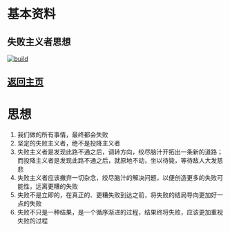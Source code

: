 # 基本资料

## 失败主义者思想

[![build](https://github.com/Anduin2017/HowToCook/actions/workflows/build.yml/badge.svg)](https://github.com/ShuHang2/ShuHang2.github.io)

## [返回主页](../README.md)

# 思想
1. 我们做的所有事情，最终都会失败
2. 坚定的失败主义者，绝不是投降主义者
3. 失败主义者是发现此路不通之后，调转方向，绞尽脑汁开拓出一条新的道路；而投降主义者是发现此路不通之后，就原地不动，坐以待毙，等待敌人大发慈悲
4. 失败主义者应该撇弃一切杂念，绞尽脑汁的解决问题，以便创造更多的失败可能性，远离更糟的失败
5. 失败不是立即的，在真正的、更糟失败到达之前，将失败的结局导向更加好一点的失败
6. 失败不只是一种结果，是一个循序渐进的过程，结果终将失败，应该更加重视失败的过程